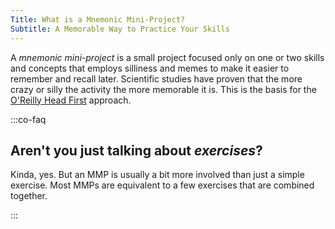 ```yaml
---
Title: What is a Mnemonic Mini-Project?
Subtitle: A Memorable Way to Practice Your Skills
---
```


A *mnemonic mini-project* is a small project focused only on one or two skills and concepts that employs silliness and memes to make it easier to remember and recall later. Scientific studies have proven that the more crazy or silly the activity the more memorable it is. This is the basis for the [O'Reilly Head First](/reviews/books/hf/) approach. 

:::co-faq

## Aren't you just talking about *exercises*?

Kinda, yes. But an MMP is usually a bit more involved than just a simple exercise. Most MMPs are equivalent to a few exercises that are combined together.

:::

